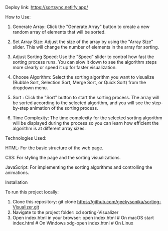 Deploy link: https://sortsync.netlify.app/

How to Use:
1) Generate Array: Click the "Generate Array" button to create a new random array of elements that will be sorted.

2) Set Array Size: Adjust the size of the array by using the "Array Size" slider. This will change the number of elements in the array for sorting.

3) Adjust Sorting Speed: Use the "Speed" slider to control how fast the sorting process runs. You can slow it down to see the algorithm steps more clearly or speed it up for faster visualization.

4) Choose Algorithm: Select the sorting algorithm you want to visualize (Bubble Sort, Selection Sort, Merge Sort, or Quick Sort) from the dropdown menu.

5) Sort : Click the "Sort" button to start the sorting process. The array will be sorted according to the selected algorithm, and you will see the step-by-step animation of the sorting process.

6) Time Complexity: The time complexity for the selected sorting algorithm will be displayed during the process so you can learn how efficient the algorithm is at different array sizes.

Technologies Used:

HTML: For the basic structure of the web page.

CSS: For styling the page and the sorting visualizations.

JavaScript: For implementing the sorting algorithms and controlling the animations.

Installation

To run this project locally:
  1) Clone this repository:
     git clone https://github.com/geekysonika/sorting-Visualizer.git
  2) Navigate to the project folder:
     cd sorting-Visualizer
  3) Open index.html in your browser:
     open index.html   # On macOS
     start index.html  # On Windows
     xdg-open index.html  # On Linux
